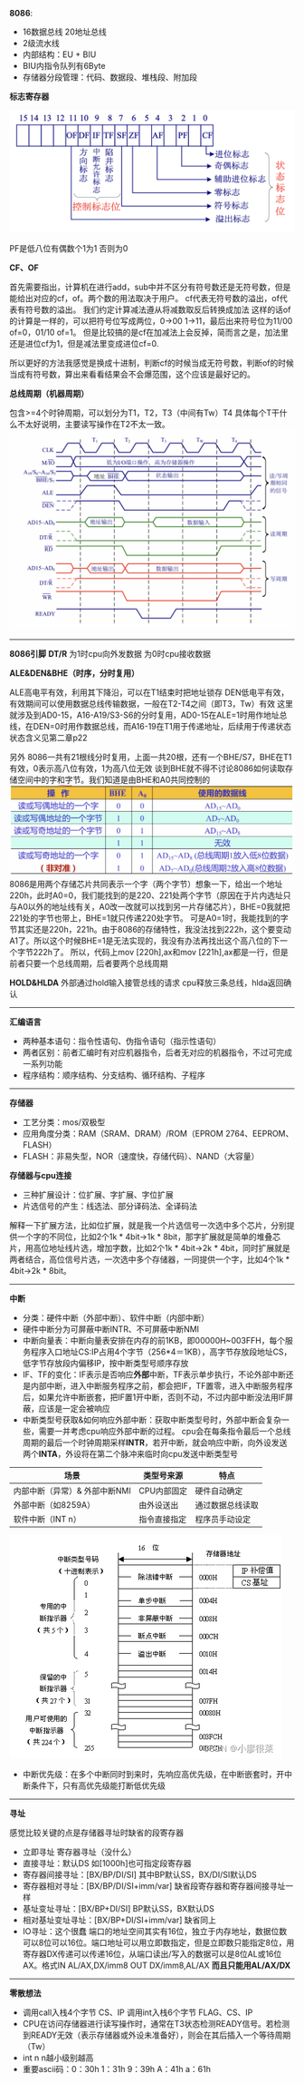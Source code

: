 **8086**:
- 16数据总线 20地址总线 
- 2级流水线
- 内部结构：EU + BIU
- BIU内指令队列有6Byte
- 存储器分段管理：代码、数据段、堆栈段、附加段


**标志寄存器**

![alt text](notes/pictures/8086_4.png)

PF是低八位有偶数个1为1 否则为0

**CF、OF**

首先需要指出，计算机在进行add，sub中并不区分有符号数还是无符号数，但是能给出对应的cf，of。两个数的用法取决于用户。
cf代表无符号数的溢出，of代表有符号数的溢出。
我们约定计算减法遵从将减数取反后转换成加法
这样的话of的计算是一样的，可以把符号位写成两位，0->00 1->11，最后出来符号位为11/00 of=0，01/10 of=1。
但是比较搞的是cf在加减法上会反掉，简而言之是，加法里还是进位cf为1，但是减法里变成进位cf=0.

所以更好的方法我感觉是换成十进制，判断cf的时候当成无符号数，判断of的时候当成有符号数，算出来看看结果会不会爆范围，这个应该是最好记的。


**总线周期（机器周期）**

包含>=4个时钟周期，可以划分为T1，T2，T3（中间有Tw）T4
具体每个T干什么不太好说明，主要读写操作在T2不太一致。
![alt text](notes/pictures/8086_1.png)

---

**8086引脚**
**DT/R**
为1时cpu向外发数据 为0时cpu接收数据

**ALE&DEN&BHE（时序，分时复用）**

ALE高电平有效，利用其下降沿，可以在T1结束时把地址锁存
DEN低电平有效，有效期间可以使用数据总线传输数据，一般在T2-T4之间（即T3，Tw）有效
这里就涉及到AD0-15，A16-A19/S3-S6的分时复用，AD0-15在ALE=1时用作地址总线，在DEN=0时用作数据总线，而A16-19在T1用于传递地址，后续用于传递状态 状态含义见第二章p22

另外 8086一共有21根线分时复用，上面一共20根，还有一个BHE/S7，BHE在T1有效，0表示高八位有效，1为高八位无效
谈到BHE就不得不讨论8086如何读取存储空间中的字和字节。我们知道是由BHE和A0共同控制的
![alt text](notes/pictures/8086_2.png)
8086是用两个存储芯片共同表示一个字（两个字节）想象一下，给出一个地址220h，此时A0=0，我们能找到的是220、221处两个字节（原因在于片内选址只与A0以外的地址线有关，A0改一改就可以找到另一片存储芯片），BHE=0我就把221处的字节也带上，BHE=1就只传递220处字节。
可是A0=1时，我能找到的字节其实还是220h，221h。由于8086的存储特性，我没法找到222h，这个要变动A1了。所以这个时候BHE=1是无法实现的，我没有办法再找出这个高八位的下一个字节222h了。
所以，代码上mov [220h],ax和mov [221h],ax都是一行，但是前者只要一个总线周期，后者要两个总线周期

**HOLD&HLDA**
外部通过hold输入接管总线的请求 cpu释放三条总线，hlda返回确认

---

**汇编语言**

- 两种基本语句：指令性语句、伪指令语句（指示性语句）
- 两者区别：前者汇编时有对应机器指令，后者无对应的机器指令，不过可完成一系列功能
- 程序结构：顺序结构、分支结构、循环结构、子程序

---

**存储器**

- 工艺分类：mos/双极型
- 应用角度分类：RAM（SRAM、DRAM）/ROM（EPROM 2764、EEPROM、FLASH）
- FLASH：非易失型，NOR（速度快，存储代码）、NAND（大容量）

**存储器与cpu连接**

- 三种扩展设计：位扩展、字扩展、字位扩展
- 片选信号的产生：线选法、部分译码法、全译码法

解释一下扩展方法，比如位扩展，就是我一个片选信号一次选中多个芯片，分别提供一个字的不同位，比如2个1k * 4bit->1k * 8bit，那字扩展就是简单的堆叠芯片，用高位地址线片选，增加字数，比如2个1k * 4bit->2k * 4bit，同时扩展就是两者结合，高位信号片选，一次选中多个存储器，一同提供一个字，比如4个1k * 4bit->2k * 8bit。

---

**中断**

- 分类：硬件中断（外部中断）、软件中断（内部中断）
- 硬件中断分为可屏蔽中断INTR、不可屏蔽中断NMI
- 中断向量表：中断向量表安排在内存的前1KB，即00000H~003FFH，每个服务程序入口地址CS:IP占用4个字节（256*4＝1KB），高字节存放段地址CS，低字节存放段内偏移IP，按中断类型号顺序存放
- IF、TF的变化：IF表示是否响应**外部**中断，TF表示单步执行，不论外部中断还是内部中断，进入中断服务程序之前，都会把IF，TF置零，进入中断服务程序后，如果允许中断嵌套，把IF置1开中断，否则不动，不过内部中断没法用IF屏蔽，应该是一定会被响应
- 中断类型号获取&如何响应外部中断：获取中断类型号时，外部中断会复杂一些，需要一并考虑cpu响应外部中断的过程。
cpu会在每条指令最后一个总线周期的最后一个时钟周期采样**INTR**，若开中断，就会响应中断，向外设发送两个**INTA**，外设将在第二个脉冲来临时向cpu发送中断类型号
  
场景 | 类型号来源 | 特点
| --- | ---- | ------- |
内部中断（异常）& 外部中断NMI | CPU内部固定 | 硬件自动确定
外部中断（如8259A） | 由外设送出 | 通过数据总线读取
软件中断（INT n） | 指令直接指定 | 程序员手动设定

![alt text](notes/pictures/8086_3.png)
- 中断优先级：在多个中断同时到来时，先响应高优先级，在中断嵌套时，开中断条件下，只有高优先级能打断低优先级

---

**寻址**

感觉比较关键的点是存储器寻址时缺省的段寄存器
- 立即寻址 寄存器寻址（没什么）
- 直接寻址：默认DS 如[1000h]也可指定段寄存器
- 寄存器间接寻址：[BX/BP/DI/SI] 其中BP默认SS，BX/DI/SI默认DS
- 寄存器相对寻址：[BX/BP/DI/SI+imm/var] 缺省段寄存器和寄存器间接寻址一样
- 基址变址寻址：[BX/BP+DI/SI] BP默认SS，BX默认DS
- 相对基址变址寻址：[BX/BP+DI/SI+imm/var] 缺省同上
- IO寻址：这个很蠢 端口的地址空间其实有16位，独立于内存地址，数据位数可以8位可以16位。端口地址可以用立即数指定，但是立即数只能指定8位，用寄存器DX传递可以传递16位，从端口读出/写入的数据可以是8位AL或16位AX。格式IN AL/AX,DX/imm8  OUT DX/imm8,AL/AX **而且只能用AL/AX/DX**

---

**零散想法**

- 调用call入栈4个字节 CS、IP
  调用int入栈6个字节 FLAG、CS、IP
- CPU在访问存储器进行读写操作时，通常在T3状态检测READY信号。若检测到READY无效（表示存储器或外设未准备好），则会在其后插入一个等待周期（Tw）
- int n n越小级别越高
- 重要ascii码：0：30h 1：31h 9：39h A：41h a：61h



